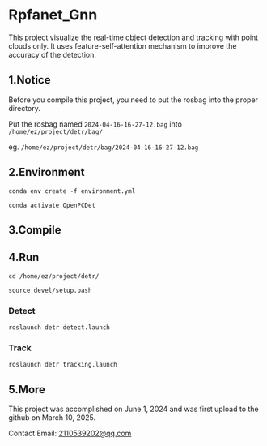 # Rpfanet_Gnn

This project visualize the real-time object detection and tracking with point clouds only. It uses feature-self-attention mechanism to improve the accuracy of the detection. 

## 1.Notice
Before you compile this project, you need to put the rosbag into the proper directory.

Put the rosbag named `2024-04-16-16-27-12.bag` into `/home/ez/project/detr/bag/`

eg. `/home/ez/project/detr/bag/2024-04-16-16-27-12.bag`

## 2.Environment

`conda env create -f environment.yml`

`conda activate OpenPCDet`

## 3.Compile

## 4.Run

`cd /home/ez/project/detr/`

`source devel/setup.bash`

### Detect

`roslaunch detr detect.launch`

### Track

`roslaunch detr tracking.launch`

## 5.More

This project was accomplished on June 1, 2024 and was first upload to the github on March 10, 2025.

Contact Email: 2110539202@qq.com
